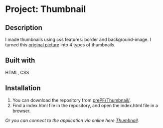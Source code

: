 # Project: Thumbnail

## Description

I made thumbnails using css features: border and background-image. I turned this [original picture](https://leiachung41.github.io/prePF/Thumbnail/image/giraffe.jpg) into 4 types of thumbnails.


## Built with

HTML, CSS

## Installation

1. You can download the repository from
[prePF/Thumbnail/](https://github.com/leiachung41/prePF/tree/master/Thumbnail/).
2. Find a index.html file in the repository, and open the index.html file in a browser.

*Or you can connect to the application via online here [Thumbnail](https://leiachung41.github.io/prePF/Thumbnail/index.html).*
